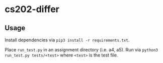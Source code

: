 # cs202-differ

## Usage

Install dependencies via `pip3 install -r requirements.txt`.

Place `run_test.py` in an assignment directory (i.e. a4, a5). Run via `python3 run_test.py tests/<test>` where `<test>` is the test file.
